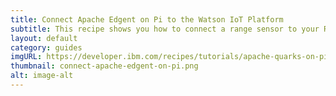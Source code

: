 ```yaml
---
title: Connect Apache Edgent on Pi to the Watson IoT Platform
subtitle: This recipe shows you how to connect a range sensor to your Raspberry Pi, launch an Edgent sample that reads sensor data and runs analytics locally, then sends filtered data to IBM Watson IoT Platform.
layout: default
category: guides
imgURL: https://developer.ibm.com/recipes/tutorials/apache-quarks-on-pi-to-watson-iot-foundation/
thumbnail: connect-apache-edgent-on-pi.png
alt: image-alt
---
```

